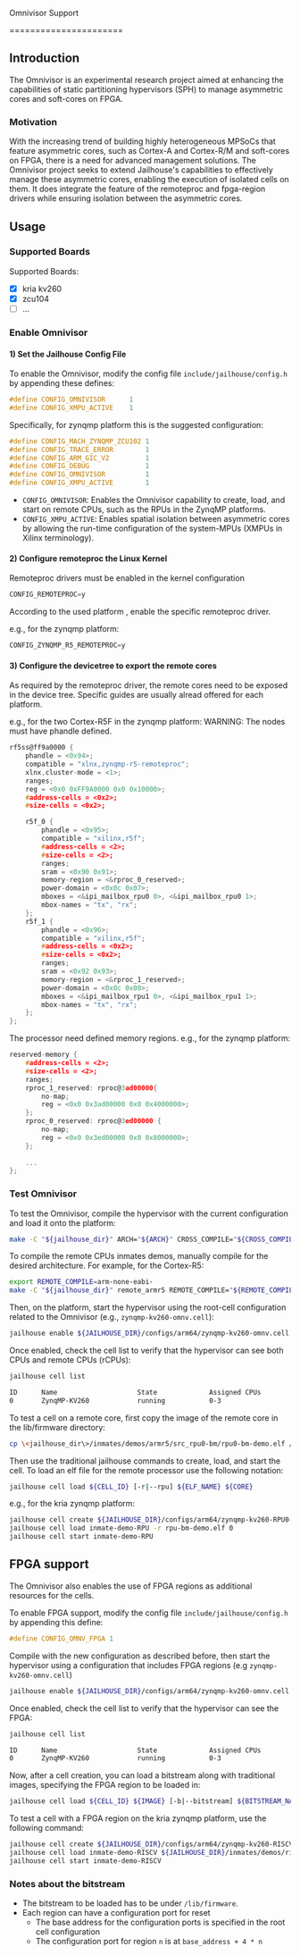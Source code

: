 Omnivisor Support

======================

Introduction
------------

The Omnivisor is an experimental research project aimed at enhancing the 
capabilities of static partitioning hypervisors (SPH) to manage asymmetric 
cores and soft-cores on FPGA.

### Motivation
With the increasing trend of building highly heterogeneous MPSoCs that feature
asymmetric cores, such as Cortex-A and Cortex-R/M and soft-cores on FPGA, there 
is a need for advanced management solutions. The Omnivisor project seeks to 
extend Jailhouse's capabilities to effectively manage these asymmetric cores, 
enabling the execution of isolated cells on them. 
It does integrate the feature of the remoteproc and fpga-region drivers while 
ensuring isolation between the asymmetric cores. 

Usage
-----

### Supported Boards
Supported Boards:

- [x] kria kv260
- [x] zcu104
- [ ] ...

### Enable Omnivisor

#### 1) Set the Jailhouse Config File
To enable the Omnivisor, modify the config file `include/jailhouse/config.h` 
by appending these defines:

```c
#define CONFIG_OMNIVISOR      1
#define CONFIG_XMPU_ACTIVE    1
```

Specifically, for zynqmp platform this is the suggested configuration:

```c
#define CONFIG_MACH_ZYNQMP_ZCU102 1 
#define CONFIG_TRACE_ERROR        1
#define CONFIG_ARM_GIC_V2 	      1
#define CONFIG_DEBUG              1
#define CONFIG_OMNIVISOR          1
#define CONFIG_XMPU_ACTIVE        1
```

- `CONFIG_OMNIVISOR`: Enables the Omnivisor capability to create, load, and 
                      start on remote CPUs, such as the RPUs in the ZynqMP 
                      platforms.
- `CONFIG_XMPU_ACTIVE`: Enables spatial isolation between asymmetric cores 
                      by allowing the run-time configuration of the system-MPUs 
                      (XMPUs in Xilinx terminology).

#### 2) Configure remoteproc the Linux Kernel
Remoteproc drivers must be enabled in the kernel configuration
```c
CONFIG_REMOTEPROC=y
```

According to the used platform , enable the specific remoteproc driver.

e.g., for the zynqmp platform:
```c
CONFIG_ZYNQMP_R5_REMOTEPROC=y
```

#### 3) Configure the devicetree to export the remote cores
As required by the remoteproc driver, the remote cores need to be exposed
in the device tree. Specific guides are usually alread offered for each 
platform.

e.g., for the two Cortex-R5F in the zynqmp platform: 
WARNING: The nodes must have phandle defined.

```c
rf5ss@ff9a0000 {
    phandle = <0x94>;
    compatible = "xlnx,zynqmp-r5-remoteproc";
    xlnx,cluster-mode = <1>;
    ranges;
    reg = <0x0 0xFF9A0000 0x0 0x10000>;
    #address-cells = <0x2>;
    #size-cells = <0x2>;

    r5f_0 {
        phandle = <0x95>;
        compatible = "xilinx,r5f";
        #address-cells = <2>;
        #size-cells = <2>;
        ranges;
        sram = <0x90 0x91>;
        memory-region = <&rproc_0_reserved>;
        power-domain = <0x0c 0x07>;
        mboxes = <&ipi_mailbox_rpu0 0>, <&ipi_mailbox_rpu0 1>;
        mbox-names = "tx", "rx";
    };
    r5f_1 {
        phandle = <0x96>;
        compatible = "xilinx,r5f";
        #address-cells = <0x2>;
        #size-cells = <0x2>;
        ranges;
        sram = <0x92 0x93>;
        memory-region = <&rproc_1_reserved>;
        power-domain = <0x0c 0x08>;
        mboxes = <&ipi_mailbox_rpu1 0>, <&ipi_mailbox_rpu1 1>;
        mbox-names = "tx", "rx";
    };
};
```

The processor need defined memory regions.
e.g., for the zynqmp platform: 

```c
reserved-memory {
    #address-cells = <2>;
    #size-cells = <2>;
    ranges;
    rproc_1_reserved: rproc@3ad00000{
        no-map;
        reg = <0x0 0x3ad00000 0x0 0x4000000>;
    };
    rproc_0_reserved: rproc@3ed00000 {
        no-map;
        reg = <0x0 0x3ed00000 0x0 0x8000000>;
    };
    
    ...
};
```


### Test Omnivisor
To test the Omnivisor, compile the hypervisor with the current configuration 
and load it onto the platform:

```sh
make -C "${jailhouse_dir}" ARCH="${ARCH}" CROSS_COMPILE="${CROSS_COMPILE}" KDIR="${linux_dir}"
```

To compile the remote CPUs inmates demos, manually compile for the desired 
architecture. For example, for the Cortex-R5:

```sh
export REMOTE_COMPILE=arm-none-eabi-
make -C "${jailhouse_dir}" remote_armr5 REMOTE_COMPILE="${REMOTE_COMPILE}"
```

Then, on the platform, start the hypervisor using the root-cell configuration 
related to the Omnivisor (e.g., `zynqmp-kv260-omnv.cell`):

```sh
jailhouse enable ${JAILHOUSE_DIR}/configs/arm64/zynqmp-kv260-omnv.cell
```

Once enabled, check the cell list to verify that the hypervisor can see both 
CPUs and remote CPUs (rCPUs):

```sh
jailhouse cell list

ID      Name                    State             Assigned CPUs           Assigned rCPUs       Assigned FPGA regions          Failed CPUs             
0       ZynqMP-KV260            running           0-3                     0-2   
```

To test a cell on a remote core, first copy the image of the remote core in the lib/firmware directory:

```sh
cp \<jailhouse_dir\>/inmates/demos/armr5/src_rpu0-bm/rpu0-bm-demo.elf /lib/firmware/
```

Then use the traditional jailhouse commands to create, load, and start the cell.
To load an elf file for the remote processor use the following notation:

```sh
jailhouse cell load ${CELL_ID} [-r|--rpu] ${ELF_NAME} ${CORE}
```

e.g., for the kria zynqmp platform:

```sh
jailhouse cell create ${JAILHOUSE_DIR}/configs/arm64/zynqmp-kv260-RPU0-inmate-demo.cell
jailhouse cell load inmate-demo-RPU -r rpu-bm-demo.elf 0
jailhouse cell start inmate-demo-RPU
```

## FPGA support
The Omnivisor also enables the use of FPGA regions as additional resources for the cells. 

To enable FPGA support, modify the config file `include/jailhouse/config.h` 
by appending this define:

```c
#define CONFIG_OMNV_FPGA 1
```
Compile with the new configuration as described before, then start the hypervisor using 
a configuration that includes FPGA regions (e.g ```zynqmp-kv260-omnv.cell```)

```sh
jailhouse enable ${JAILHOUSE_DIR}/configs/arm64/zynqmp-kv260-omnv.cell
```
Once enabled, check the cell list to verify that the hypervisor can see the FPGA:

```sh
jailhouse cell list

ID      Name                    State             Assigned CPUs           Assigned rCPUs       Assigned FPGA regions   Failed CPUs             
0       ZynqMP-KV260            running           0-3                     0-2                  0
```

Now, after a cell creation, you can load a bitstream along with traditional images, 
specifying the FPGA region to be loaded in:
```sh
jailhouse cell load ${CELL_ID} ${IMAGE} [-b|--bitstream] ${BITSTREAM_NAME} ${REGION_ID}
```

To test a cell with a FPGA region on the kria zynqmp platform, use the following command:

```sh
jailhouse cell create ${JAILHOUSE_DIR}/configs/arm64/zynqmp-kv260-RISCV-inmate-demo.cell
jailhouse cell load inmate-demo-RISCV ${JAILHOUSE_DIR}/inmates/demos/riscv/riscv-demo.bin -b pico32_tg.bit 0
jailhouse cell start inmate-demo-RISCV
```

### Notes about the bitstream
* The bitstream to be loaded has to be under ```/lib/firmware```.
* Each region can have a configuration port for reset
    * The base address for the configuration ports is specified in the root cell configuration
    * The configuration port for region ```n``` is at ```base_address + 4 * n```